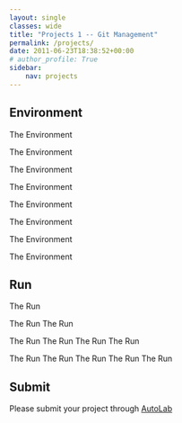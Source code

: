 ```yaml
---
layout: single
classes: wide
title: "Projects 1 -- Git Management"
permalink: /projects/
date: 2011-06-23T18:38:52+00:00
# author_profile: True
sidebar:
    nav: projects
---
```


## Environment 
The Environment

The Environment

The Environment

The Environment

The Environment

The Environment

The Environment

The Environment

## Run
The Run 

The Run 
The Run 

The Run 
The Run 
The Run 
The Run 

The Run 
The Run 
The Run 
The Run 
The Run 


## Submit

Please submit your project through [AutoLab]("https://www.google.com)
